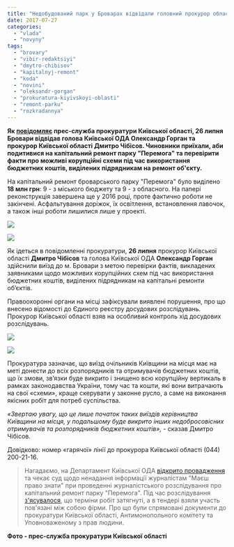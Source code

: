 ```yaml
---
title: "Недобудований парк у Броварах відвідали головний прокурор області та очільник Київської ОДА"
date: 2017-07-27
categories: 
  - "vlada"
  - "novyny"
tags: 
  - "brovary"
  - "vibir-redaktsiyi"
  - "dmytro-chibisov"
  - "kapitalnyj-remont"
  - "koda"
  - "novini"
  - "oleksandr-gorgan"
  - "prokuratura-kiyivskoyi-oblasti"
  - "remont-parku"
  - "rozkradannya"
---
```


**Як [повідомляє](http://kobl.gp.gov.ua/ua/news.html?_m=publications&_c=view&_t=rec&id=212783) прес-служба прокуратури Київської області, 26 липня Бровари відвідав голова Київської ОДА Олександр Горган та прокурор Київської області Дмитро Чібісов. Чиновники приїхали, аби подитивися на капітальний ремонт парку "Перемога" та перевірити факти про можливі корупційні схеми під час використання бюджетних коштів, виділених підрядникам на ремонт об'єкту.**

На капітальний ремонт броварського парку "Перемога" було виділено **18 млн грн**: 9 - з міського бюджету та 9 - з обласного. На папері реконструкція завершена ще у 2016 році, проте фактично роботи не закінчені. Асфальтування доріжок, їх освітлення, встановлення лавочок, а також інші роботи лишилися лише у проекті.

[![](https://mpz.brovary.org/wp-content/uploads/2017/07/20374311_1880450125505431_9001229780076234903_n.jpg)](https://mpz.brovary.org/wp-content/uploads/2017/07/20374311_1880450125505431_9001229780076234903_n.jpg)

[![](https://mpz.brovary.org/wp-content/uploads/2017/07/20476254_1880450532172057_5794963426235548054_n.jpg)](https://mpz.brovary.org/wp-content/uploads/2017/07/20476254_1880450532172057_5794963426235548054_n.jpg)

Як ідеться в повідомленні прокуратури, **26 липня** прокурор Київської області **Дмитро Чібісов** та голова Київської ОДА **Олександр Горган** здійснили виїзд до м. Бровари з метою перевірки фактів, викладених заявниками щодо можливих корупційних схем під час використання бюджетних коштів, виділених підрядникам на капітальні ремонти об’єктів.

Правоохоронні органи на місці зафіксували виявлені порушення, про що внесено відомості до Єдиного реєстру досудових розслідувань. Прокурор Київської області взяв на особливий контроль хід досудових розслідувань.

[![](https://mpz.brovary.org/wp-content/uploads/2017/07/20294343_1880450278838749_4303914769343231589_n.jpg)](https://mpz.brovary.org/wp-content/uploads/2017/07/20294343_1880450278838749_4303914769343231589_n.jpg)

[![](https://mpz.brovary.org/wp-content/uploads/2017/07/20374773_1880450452172065_4684762274800810916_n.jpg)](https://mpz.brovary.org/wp-content/uploads/2017/07/20374773_1880450452172065_4684762274800810916_n.jpg)

Прокуратура зазначає, що виїзд очільників Київщини на місця має на меті донести до всіх розпорядників та отримувачів бюджетних коштів, що їх змови, зв’язки буде викрито і знищено всю корупційну вертикаль в рамках законодавства України, тому час та кошти, які вони витрачають на свої «схеми», краще скерувати у законне русло, а саме на виконання якісних робіт для потреб суспільства.

_«Звертаю увагу, що це лише початок таких виїздів керівництва Київщини на місця, у подальшому буде викрито інших недобросовісних отримувачів та розпорядників бюджетних коштів»,_ - сказав Дмитро Чібісов.

Довідково: номер «гарячої» лінії до прокурора Київської області (044) 200-21-16.

> Нагадаємо, на Департамент Київської ОДА [відкрито провадження](https://mpz.brovary.org/na-departament-koda-chekaye-adminsprava-ta-sud-za-nenadannya-informatsiyi-zhurnalistam-mpz/) та чекає суд щодо ненадання інформації журналістам "Маєш право знати" при проведенні журналістського розслідування про капітальний ремонт парку "Перемога". Під час розслідування [з'ясувалося](https://mpz.brovary.org/brovarskyj-park-peremoga-doviryly-remontuvaty-vidomym-tendernym-mahinatoram/), що терміни робіт затягнуті, а в тендері взяли участь пов'язані між собою фірми. Про що були спрямовані документи до прокуратури Київської області, Антимонопольного комітету та Уповноваженому з прав людини.

**Фото - прес-служба прокуратури Київської області**
